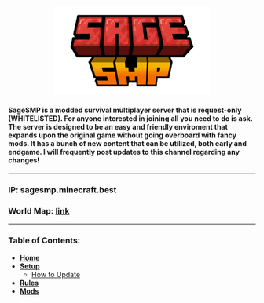<p align="center">
  <img src="images/SageSMPLogo.png" width="320" height="180"/>
</p>

#### **SageSMP** is a modded survival multiplayer server that is **request-only** (WHITELISTED). For anyone interested in joining all you need to do is ask. The server is designed to be an easy and friendly enviroment that expands upon the original game without going overboard with fancy mods. It has a bunch of new content that can be utilized, both early and endgame. I will frequently post updates to this channel regarding any changes! 

--------

### IP: sagesmp.minecraft.best
### World Map:  [link](http://sagesmp.minecraft.best:8123/)

--------

### **Table of Contents:**
- **[Home](https://github.com/KAMKEEL/SageSMP/wiki/Home)**
- **[Setup](https://github.com/KAMKEEL/SageSMP/wiki/Setup)**
    * [How to Update](https://github.com/KAMKEEL/SageSMP/wiki/Setup#update)
- **[Rules](https://github.com/KAMKEEL/SageSMP/wiki/Rules)**
- **[Mods](https://github.com/KAMKEEL/SageSMP/wiki/Mods)**
